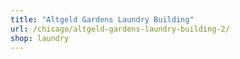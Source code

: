 ```yaml
---
title: "Altgeld Gardens Laundry Building"
url: /chicago/altgeld-gardens-laundry-building-2/
shop: laundry
---
```

